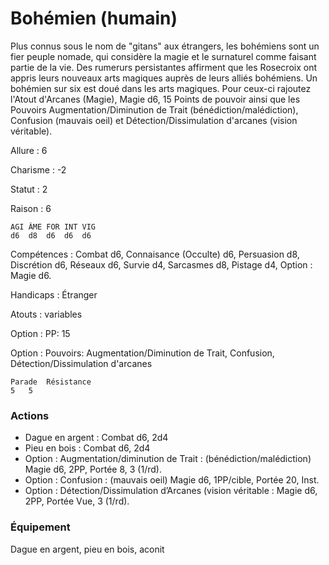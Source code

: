 # Bohémien (humain)

Plus connus sous le nom de "gitans" aux étrangers, les bohémiens sont un fier peuple nomade, qui considère la magie et le surnaturel comme faisant partie de la vie. Des rumerurs persistantes affirment que les Rosecroix ont appris leurs nouveaux arts magiques auprès de leurs alliés bohémiens.
Un bohémien sur six est doué dans les arts magiques. Pour ceux-ci rajoutez l'Atout d'Arcanes (Magie), Magie d6, 15 Points de pouvoir ainsi que les Pouvoirs Augmentation/Diminution de Trait (bénédiction/malédiction), Confusion (mauvais oeil) et Détection/Dissimulation d'arcanes (vision véritable).

Allure : 6

Charisme : -2	

Statut : 2

Raison : 6

	AGI	ÂME	FOR	INT	VIG
	d6	d8	d6	d6 	d6

Compétences : Combat d6, Connaisance (Occulte) d6, Persuasion d8, Discrétion d6, Réseaux d6, Survie d4, Sarcasmes d8, Pistage d4, Option : Magie d6.

Handicaps : Étranger

Atouts : variables

Option : PP: 15

Option : Pouvoirs: Augmentation/Diminution de Trait, Confusion, Détection/Dissimulation d'arcanes

	Parade	Résistance
	5   5

### Actions
- Dague en argent : Combat d6, 2d4
- Pieu en bois : Combat d6, 2d4
- Option : Augmentation/diminution de Trait : (bénédiction/malédiction) Magie d6, 2PP, Portée 8, 3 (1/rd).
- Option : Confusion : (mauvais oeil) Magie d6, 1PP/cible, Portée 20, Inst.
- Option : Détection/Dissimulation d’Arcanes (vision véritable : Magie d6, 2PP, Portée Vue, 3 (1/rd).

### Équipement

Dague en argent, pieu en bois, aconit
